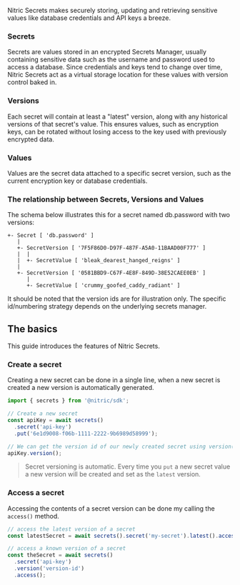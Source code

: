 Nitric Secrets makes securely storing, updating and retrieving sensitive values like database credentials and API keys a breeze.

### Secrets

Secrets are values stored in an encrypted Secrets Manager, usually containing sensitive data such as the username and password used to access a database. Since credentials and keys tend to change over time, Nitric Secrets act as a virtual storage location for these values with version control baked in.

### Versions

Each secret will contain at least a "latest" version, along with any historical versions of that secret's value. This ensures values, such as encryption keys, can be rotated without losing access to the key used with previously encrypted data.

### Values

Values are the secret data attached to a specific secret version, such as the current encryption key or database credentials.

### The relationship between Secrets, Versions and Values

The schema below illustrates this for a secret named db.password with two versions:

```
+- Secret [ 'db.password' ]
   |
   +- SecretVersion [ '7F5F86D0-D97F-487F-A5A0-11BAAD00F777' ]
   |  |
   |  +- SecretValue [ 'bleak_dearest_hanged_reigns' ]
   |
   +- SecretVersion [ '0581BBD9-C67F-4E8F-849D-38E52CAEE0EB' ]
      |
      +- SecretValue [ 'crummy_goofed_caddy_radiant' ]
```

It should be noted that the version ids are for illustration only. The specific id/numbering strategy depends on the underlying secrets manager.

## The basics

This guide introduces the features of Nitric Secrets.

### Create a secret

Creating a new secret can be done in a single line, when a new secret is created a new version is automatically generated.

```javascript
import { secrets } from '@nitric/sdk';

// Create a new secret
const apiKey = await secrets()
  .secret('api-key')
  .put('6e1d9008-f06b-1111-2222-9b6989d58999');

// We can get the version id of our newly created secret using version()
apiKey.version();
```

> Secret versioning is automatic. Every time you `put` a new secret value a new version will be created and set as the `latest` version.

### Access a secret

Accessing the contents of a secret version can be done my calling the `access()` method.

```javascript
// access the latest version of a secret
const latestSecret = await secrets().secret('my-secret').latest().access();

// access a known version of a secret
const theSecret = await secrets()
  .secret('api-key')
  .version('version-id')
  .access();
```

<!-- TODO: add `what's next` section with links to reference pages -->

